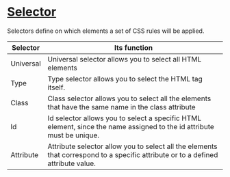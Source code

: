 # [Selector](/code/selector.css)

Selectors define on which elements a set of CSS rules will be applied.

| Selector  | Its function                                                                                                                     |
| --------- | -------------------------------------------------------------------------------------------------------------------------------- |
| Universal | Universal selector allows you to select all HTML elements                                                                        |
| Type      | Type selector allows you to select the HTML tag itself.                                                                          |
| Class     | Class selector allows you to select all the elements that have the same name in the class attribute                              |
| Id        | Id selector allows you to select a specific HTML element, since the name assigned to the id attribute must be unique.            |
| Attribute | Attribute selector allow you to select all the elements that correspond to a specific attribute or to a defined attribute value. |
